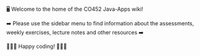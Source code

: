 🖥️ Welcome to the home of the CO452 Java-Apps wiki!

➡️ Please use the sidebar menu to find information about the assessments, weekly exercises, lecture notes and other resources ➡️

👨🏻‍💻 Happy coding! 👩🏽‍💻